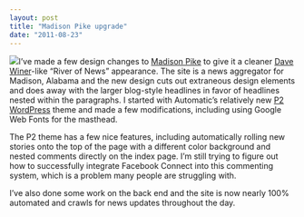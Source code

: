 ```yaml
---
layout: post
title: "Madison Pike upgrade"
date: "2011-08-23"
---
```


![](/assets/images/madison-pike-upgrade.jpg)I’ve made a few design changes to [Madison Pike](http://www.madisonpike.com/) to give it a cleaner [Dave Winer](http://scripting.com/)\-like “River of News” appearance. The site is a news aggregator for Madison, Alabama and the new design cuts out extraneous design elements and does away with the larger blog-style headlines in favor of headlines nested within the paragraphs. I started with Automatic’s relatively new [P2 WordPress](http://p2theme.com/) theme and made a few modifications, including using Google Web Fonts for the masthead.

The P2 theme has a few nice features, including automatically rolling new stories onto the top of the page with a different color background and nested comments directly on the index page. I’m still trying to figure out how to successfully integrate Facebook Connect into this commenting system, which is a problem many people are struggling with.

I’ve also done some work on the back end and the site is now nearly 100% automated and crawls for news updates throughout the day.
